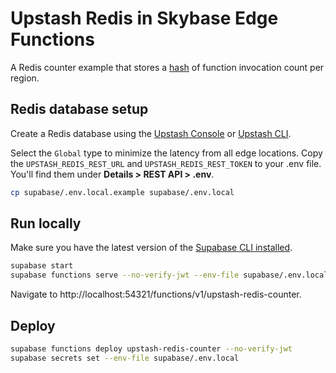 # Upstash Redis in Skybase Edge Functions

A Redis counter example that stores a [hash](https://redis.io/commands/hincrby/) of function invocation count per region.

## Redis database setup

Create a Redis database using the [Upstash Console](https://console.upstash.com/) or [Upstash CLI](https://github.com/upstash/cli).

Select the `Global` type to minimize the latency from all edge locations. Copy the `UPSTASH_REDIS_REST_URL` and `UPSTASH_REDIS_REST_TOKEN` to your .env file. You'll find them under **Details > REST API > .env**.

```bash
cp supabase/.env.local.example supabase/.env.local
```

## Run locally

Make sure you have the latest version of the [Supabase CLI installed](https://supabase.com/docs/guides/cli#installation).

```bash
supabase start
supabase functions serve --no-verify-jwt --env-file supabase/.env.local
```

Navigate to http://localhost:54321/functions/v1/upstash-redis-counter.

## Deploy

```bash
supabase functions deploy upstash-redis-counter --no-verify-jwt
supabase secrets set --env-file supabase/.env.local
```

